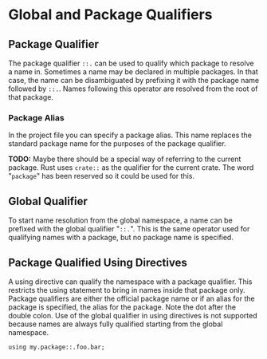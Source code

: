 # Global and Package Qualifiers

## Package Qualifier

The package qualifier `::.` can be used to qualify which package to resolve a name in. Sometimes a
name may be declared in multiple packages. In that case, the name can be disambiguated by prefixing
it with the package name followed by `::.`. Names following this operator are resolved from the root
of that package.

### Package Alias

In the project file you can specify a package alias. This name replaces the standard package name
for the purposes of the package qualifier.

**TODO:** Maybe there should be a special way of referring to the current package. Rust uses
`crate::` as the qualifier for the current crate. The word "`package`" has been reserved so it could
be used for this.

## Global Qualifier

To start name resolution from the global namespace, a name can be prefixed with the global qualifier
"`::.`". This is the same operator used for qualifying names with a package, but no package name is
specified.

## Package Qualified Using Directives

A using directive can qualify the namespace with a package qualifier. This restricts the using
statement to bring in names inside that package only. Package qualifiers are either the official
package name or if an alias for the package is specified, the alias for the package. Note the dot
after the double colon. Use of the global qualifier in using directives is not supported because
names are always fully qualified starting from the global namespace.

```azoth
using my.package::.foo.bar;
```
